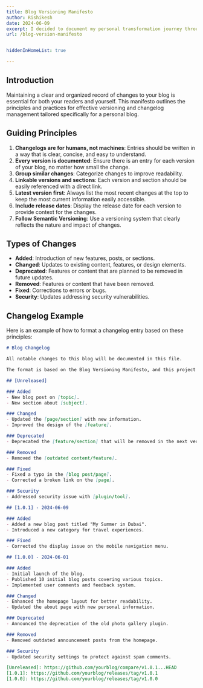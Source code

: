 ```yaml
---
title: Blog Versioning Manifesto
author: Rishikesh
date: 2024-06-09
excerpt: I decided to document my personal transformation journey through this blog. I have summarized the 5 reasons why I decided to start a blog on this post.
url: /blog-version-manifesto


hiddenInHomeList: true

---
```

## Introduction

Maintaining a clear and organized record of changes to your blog is essential for both your readers and yourself. This manifesto outlines the principles and practices for effective versioning and changelog management tailored specifically for a personal blog. 

## Guiding Principles

1. **Changelogs are for humans, not machines**: Entries should be written in a way that is clear, concise, and easy to understand.
2. **Every version is documented**: Ensure there is an entry for each version of your blog, no matter how small the change.
3. **Group similar changes**: Categorize changes to improve readability.
4. **Linkable versions and sections**: Each version and section should be easily referenced with a direct link.
5. **Latest version first**: Always list the most recent changes at the top to keep the most current information easily accessible.
6. **Include release dates**: Display the release date for each version to provide context for the changes.
7. **Follow Semantic Versioning**: Use a versioning system that clearly reflects the nature and impact of changes.

## Types of Changes

- **Added**: Introduction of new features, posts, or sections.
- **Changed**: Updates to existing content, features, or design elements.
- **Deprecated**: Features or content that are planned to be removed in future updates.
- **Removed**: Features or content that have been removed.
- **Fixed**: Corrections to errors or bugs.
- **Security**: Updates addressing security vulnerabilities.

## Changelog Example

Here is an example of how to format a changelog entry based on these principles:

```markdown
# Blog Changelog

All notable changes to this blog will be documented in this file.

The format is based on the Blog Versioning Manifesto, and this project adheres to [Semantic Versioning](https://semver.org/spec/v2.0.0.html).

## [Unreleased]

### Added
- New blog post on [topic].
- New section about [subject].

### Changed
- Updated the [page/section] with new information.
- Improved the design of the [feature].

### Deprecated
- Deprecated the [feature/section] that will be removed in the next version.

### Removed
- Removed the [outdated content/feature].

### Fixed
- Fixed a typo in the [blog post/page].
- Corrected a broken link on the [page].

### Security
- Addressed security issue with [plugin/tool].

## [1.0.1] - 2024-06-09

### Added
- Added a new blog post titled "My Summer in Dubai".
- Introduced a new category for travel experiences.

### Fixed
- Corrected the display issue on the mobile navigation menu.

## [1.0.0] - 2024-06-01

### Added
- Initial launch of the blog.
- Published 10 initial blog posts covering various topics.
- Implemented user comments and feedback system.

### Changed
- Enhanced the homepage layout for better readability.
- Updated the about page with new personal information.

### Deprecated
- Announced the deprecation of the old photo gallery plugin.

### Removed
- Removed outdated announcement posts from the homepage.

### Security
- Updated security settings to protect against spam comments.

[Unreleased]: https://github.com/yourblog/compare/v1.0.1...HEAD
[1.0.1]: https://github.com/yourblog/releases/tag/v1.0.1
[1.0.0]: https://github.com/yourblog/releases/tag/v1.0.0
